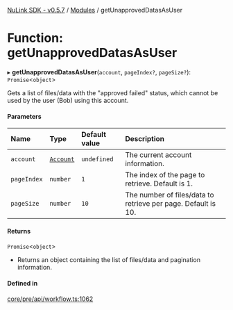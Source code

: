 [NuLink SDK - v0.5.7](../README.md) / [Modules](../modules.md) / getUnapprovedDatasAsUser

# Function: getUnapprovedDatasAsUser

▸ **getUnapprovedDatasAsUser**(`account`, `pageIndex?`, `pageSize?`): `Promise`<`object`\>

Gets a list of files/data with the "approved failed" status, which cannot be used by the user (Bob) using this account.

#### Parameters

| Name | Type | Default value | Description |
| :------ | :------ | :------ | :------ |
| `account` | [`Account`](../classes/Account.md) | `undefined` | The current account information. |
| `pageIndex` | `number` | `1` | The index of the page to retrieve. Default is 1. |
| `pageSize` | `number` | `10` | The number of files/data to retrieve per page. Default is 10. |

#### Returns

`Promise`<`object`\>

- Returns an object containing the list of files/data and pagination information.

#### Defined in

[core/pre/api/workflow.ts:1062](https://github.com/NuLink-network/nulink-sdk/blob/11cbdd7/src/core/pre/api/workflow.ts#L1062)
